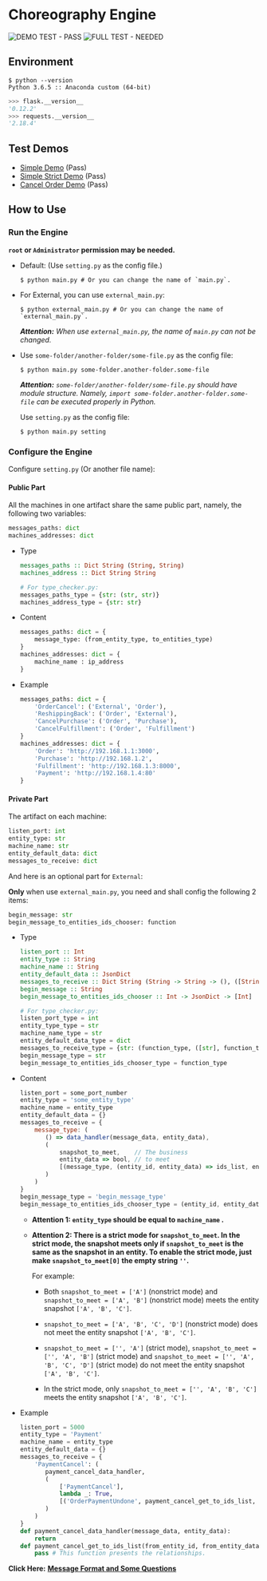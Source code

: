 # Choreography Engine

![DEMO TEST - PASS](https://img.shields.io/badge/DEMO%20TEST-PASS-green.svg) ![FULL TEST - NEEDED](https://img.shields.io/badge/FULL%20TEST-NEEDED-orange.svg)

## Environment

```shell
$ python --version
Python 3.6.5 :: Anaconda custom (64-bit)
```

```python
>>> flask.__version__
'0.12.2'
>>> requests.__version__
'2.18.4'
```

## Test Demos

- [Simple Demo](test/simple_demo) (Pass)
- [Simple Strict Demo](test/simple_strict_demo) (Pass)
- [Cancel Order Demo](test/cancel_order_demo) (Pass)

## How to Use

### Run the Engine

**`root` or `Administrator` permission may be needed.**

- Default: (Use `setting.py` as the config file.)

  ```shell
  $ python main.py # Or you can change the name of `main.py`.
  ```
  
- For External, you can use `external_main.py`:

  ```shell
  $ python external_main.py # Or you can change the name of `external_main.py`.
  ```

  ***Attention:*** *When use `external_main.py`, the name of `main.py` can not be changed.*

- Use `some-folder/another-folder/some-file.py` as the config file:

  ```shell
  $ python main.py some-folder.another-folder.some-file
  ```

  ***Attention:*** *`some-folder/another-folder/some-file.py` should have module structure. Namely, `import some-folder.another-folder.some-file` can be executed properly in Python.*

  Use `setting.py` as the config file:

  ```shell
  $ python main.py setting
  ```

### Configure the Engine

Configure `setting.py` (Or another file name):

#### Public Part

All the machines in one artifact share the same public part, namely, the following two variables:

```python
messages_paths: dict
machines_addresses: dict
```

- Type

  ```haskell
  messages_paths :: Dict String (String, String)
  machines_address :: Dict String String
  ```
  ```python
  # For type_checker.py:
  messages_paths_type = {str: (str, str)}
  machines_address_type = {str: str}
  ```

- Content

  ```python
  messages_paths: dict = {
      message_type: (from_entity_type, to_entities_type)
  }
  machines_addresses: dict = {
      machine_name : ip_address
  }
  ```

- Example

  ```python
  messages_paths: dict = {
      'OrderCancel': ('External', 'Order'),
      'ReshippingBack': ('Order', 'External'),
      'CancelPurchase': ('Order', 'Purchase'),
      'CancelFulfillment': ('Order', 'Fulfillment')
  }
  machines_addresses: dict = {
      'Order': 'http://192.168.1.1:3000',
      'Purchase': 'http://192.168.1.2',
      'Fulfillment': 'http://192.168.1.3:8000',
      'Payment': 'http://192.168.1.4:80'
  }
  ```

#### Private Part

The artifact on each machine:

```python
listen_port: int
entity_type: str
machine_name: str
entity_default_data: dict
messages_to_receive: dict
```

And here is an optional part for `External`:

**Only** when use `external_main.py`, you need and shall config the following 2 items:

```python
begin_message: str
begin_message_to_entities_ids_chooser: function
```

- Type

  ```haskell
  listen_port :: Int
  entity_type :: String
  machine_name :: String
  entity_default_data :: JsonDict
  messages_to_receive :: Dict String (String -> String -> (), ([String], JsonDict -> Bool, [(String, Int -> JsonDict -> [Int], JsonDict -> JsonDict)]))
  begin_message :: String
  begin_message_to_entities_ids_chooser :: Int -> JsonDict -> [Int]
  ```
  ```python
  # For type_checker.py:
  listen_port_type = int
  entity_type_type = str
  machine_name_type = str
  entity_default_data_type = dict
  messages_to_receive_type = {str: (function_type, ([str], function_type, [(str, function_type, function_type)]))}
  begin_message_type = str
  begin_message_to_entities_ids_chooser_type = function_type
  ```

- Content

  ```javascript
  listen_port = some_port_number
  entity_type = 'some_entity_type'
  machine_name = entity_type
  entity_default_data = {}
  messages_to_receive = {
      message_type: (
         () => data_handler(message_data, entity_data),
         (
             snapshot_to_meet,    // The business
             entity_data => bool, // to meet
             [(message_type, (entity_id, entity_data) => ids_list, entity_data => send_data)]
         )
      )
  }
  begin_message_type = 'begin_message_type'
  begin_message_to_entities_ids_chooser_type = (entity_id, entity_data) => ids_list
  ```

  - **Attention 1: `entity_type` should be equal to `machine_name` .**
  
  - **Attention 2: There is a strict mode for `snapshot_to_meet`. In the strict mode, the snapshot meets only if `snapshot_to_meet` is the same as the snapshot in an entity. To enable the strict mode, just make `snapshot_to_meet[0]` the empty string `''`.**

    For example:
    
    - Both `snapshot_to_meet = ['A']` (nonstrict mode) and `snapshot_to_meet = ['A', 'B']` (nonstrict mode) meets the entity snapshot `['A', 'B', 'C']`.
    
    - `snapshot_to_meet = ['A', 'B', 'C', 'D']` (nonstrict mode) does not meet the entity snapshot `['A', 'B', 'C']`.
    
    - `snapshot_to_meet = ['', 'A']` (strict mode), `snapshot_to_meet = ['', 'A', 'B']` (strict mode) and `snapshot_to_meet = ['', 'A', 'B', 'C', 'D']` (strict mode) do not meet the entity snapshot `['A', 'B', 'C']`.
    
    - In the strict mode, only `snapshot_to_meet = ['', 'A', 'B', 'C']` meets the entity snapshot `['A', 'B', 'C']`.

- Example

  ```python
  listen_port = 5000
  entity_type = 'Payment'
  machine_name = entity_type
  entity_default_data = {}
  messages_to_receive = {
      'PaymentCancel': (
         payment_cancel_data_handler,
         (
             ['PaymentCancel'],
             lambda _: True,
             [('OrderPaymentUndone', payment_cancel_get_to_ids_list, lambda _: {})]
         )
      )
  }
  def payment_cancel_data_handler(message_data, entity_data):
      return
  def payment_cancel_get_to_ids_list(from_entity_id, from_entity_data) -> list:
      pass # This function presents the relationships.
  ```

**Click Here:** [**Message Format and Some Questions**](message_format.md)
